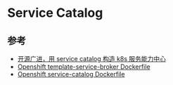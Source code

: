 # Service Catalog

## 参考

* [开源广进，用 service catalog 构造 k8s 服务能力中心](http://www.docin.com/p-1957163727.html)
* [Openshift template-service-broker Dockerfile](https://github.com/openshift/origin/tree/master/images/template-service-broker)
* [Openshift service-catalog Dockerfile](https://github.com/openshift/origin/tree/master/images/service-catalog)
